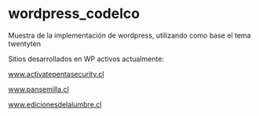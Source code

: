 wordpress_codelco
=================

Muestra de la implementación de wordpress, utilizando como base el tema twentyten

Sitios desarrollados en WP activos actualmente:

www.activatepentasecurity.cl

www.pansemilla.cl

www.edicionesdelalumbre.cl

